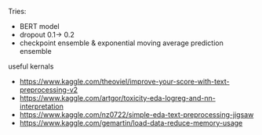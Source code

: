 Tries:
* BERT model
* dropout 0.1-> 0.2
* checkpoint ensemble & exponential moving average prediction ensemble

useful kernals
* https://www.kaggle.com/theoviel/improve-your-score-with-text-preprocessing-v2
* https://www.kaggle.com/artgor/toxicity-eda-logreg-and-nn-interpretation
* https://www.kaggle.com/nz0722/simple-eda-text-preprocessing-jigsaw
* https://www.kaggle.com/gemartin/load-data-reduce-memory-usage
